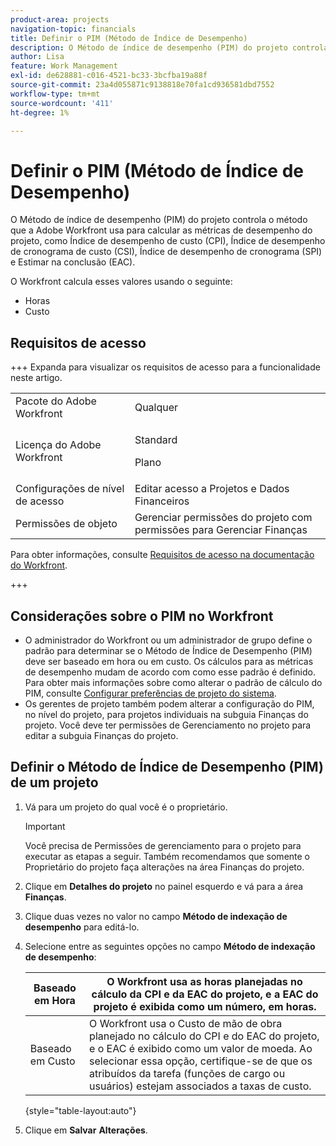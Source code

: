 ```yaml
---
product-area: projects
navigation-topic: financials
title: Definir o PIM (Método de Índice de Desempenho)
description: O Método de índice de desempenho (PIM) do projeto controla o método que a Adobe Workfront usa para calcular as métricas de desempenho do projeto, como Índice de desempenho de custo (CPI), Índice de desempenho de cronograma de custo (CSI), Índice de desempenho de cronograma (SPI) e Estimar na conclusão (EAC).
author: Lisa
feature: Work Management
exl-id: de628881-c016-4521-bc33-3bcfba19a88f
source-git-commit: 23a4d055871c9138818e70fa1cd936581dbd7552
workflow-type: tm+mt
source-wordcount: '411'
ht-degree: 1%

---
```


# Definir o PIM (Método de Índice de Desempenho)

O Método de índice de desempenho (PIM) do projeto controla o método que a Adobe Workfront usa para calcular as métricas de desempenho do projeto, como Índice de desempenho de custo (CPI), Índice de desempenho de cronograma de custo (CSI), Índice de desempenho de cronograma (SPI) e Estimar na conclusão (EAC).

O Workfront calcula esses valores usando o seguinte:

* Horas
* Custo

## Requisitos de acesso

+++ Expanda para visualizar os requisitos de acesso para a funcionalidade neste artigo.

<table style="table-layout:auto"> 
 <col> 
 <col> 
 <tbody> 
  <tr> 
   <td>Pacote do Adobe Workfront</td> 
   <td>Qualquer </td> 
  </tr> 
  <tr> 
   <td>Licença do Adobe Workfront</td> 
   <td>
   <p>Standard</p>
   <p>Plano</p></td> 
  </tr> 
  <tr> 
   <td>Configurações de nível de acesso</td> 
   <td>Editar acesso a Projetos e Dados Financeiros</td> 
  </tr> 
  <tr> 
   <td>Permissões de objeto</td> 
   <td>Gerenciar permissões do projeto com permissões para Gerenciar Finanças</td> 
  </tr> 
 </tbody> 
</table>

Para obter informações, consulte [Requisitos de acesso na documentação do Workfront](/help/quicksilver/administration-and-setup/add-users/access-levels-and-object-permissions/access-level-requirements-in-documentation.md).

+++

## Considerações sobre o PIM no Workfront

* O administrador do Workfront ou um administrador de grupo define o padrão para determinar se o Método de Índice de Desempenho (PIM) deve ser baseado em hora ou em custo. Os cálculos para as métricas de desempenho mudam de acordo com como esse padrão é definido. Para obter mais informações sobre como alterar o padrão de cálculo do PIM, consulte [Configurar preferências de projeto do sistema](../../../administration-and-setup/set-up-workfront/configure-system-defaults/set-project-preferences.md).
* Os gerentes de projeto também podem alterar a configuração do PIM, no nível do projeto, para projetos individuais na subguia Finanças do projeto. Você deve ter permissões de Gerenciamento no projeto para editar a subguia Finanças do projeto.

## Definir o Método de Índice de Desempenho (PIM) de um projeto

1. Vá para um projeto do qual você é o proprietário.

   >[!IMPORTANT]
   >
   >Você precisa de Permissões de gerenciamento para o projeto para executar as etapas a seguir. Também recomendamos que somente o Proprietário do projeto faça alterações na área Finanças do projeto.

1. Clique em **Detalhes do projeto** no painel esquerdo e vá para a área **Finanças**.
1. Clique duas vezes no valor no campo **Método de indexação de desempenho** para editá-lo.
1. Selecione entre as seguintes opções no campo **Método de indexação de desempenho**:

   | Baseado em Hora | O Workfront usa as horas planejadas no cálculo da CPI e da EAC do projeto, e a EAC do projeto é exibida como um número, em horas. |
   |---|---|
   | Baseado em Custo | O Workfront usa o Custo de mão de obra planejado no cálculo do CPI e do EAC do projeto, e o EAC é exibido como um valor de moeda. Ao selecionar essa opção, certifique-se de que os atribuídos da tarefa (funções de cargo ou usuários) estejam associados a taxas de custo. |

   {style="table-layout:auto"}

1. Clique em **Salvar** **Alterações**.
